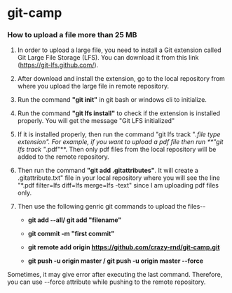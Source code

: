 # git-camp

### How to upload a file more than 25 MB

1. In order to upload a large file, you need to install a Git extension called Git Large File Storage (LFS). You can download 
it from this link (https://git-lfs.github.com/).

2. After download and install the extension, go to the local repository from where you upload the large file in remote repository.

3. Run the command **"git init"** in git bash or windows cli to initialize.

4. Run the command **"git lfs install"** to check if the extension is installed properly. You will get the message "Git LFS initialized"

5. If it is installed properly, then run the command "git lfs track "*.file type extension". For example, if you want to upload a pdf file then run **"git lfs track "*.pdf"**. Then only pdf files from the local repository will be added to the remote repository.

6. Then run the command **"git add .gitattributes"**. It will create a .gitattribute.txt" file in your local repository where you will
see the  line "*.pdf filter=lfs diff=lfs merge=lfs -text" since I am uploading pdf files only.

7. Then use the following genric git commands to upload the files--
  
   - **git add --all/ git add "filename"**
  
   - **git commit -m "first commit"**
   
   - **git remote add origin https://github.com/crazy-rnd/git-camp.git**
   
   - **git push -u origin master /  git push -u origin master --force**
   
 Sometimes, it may give error after executing the last command. Therefore, you can use --force attribute while pushing to the remote repository.
